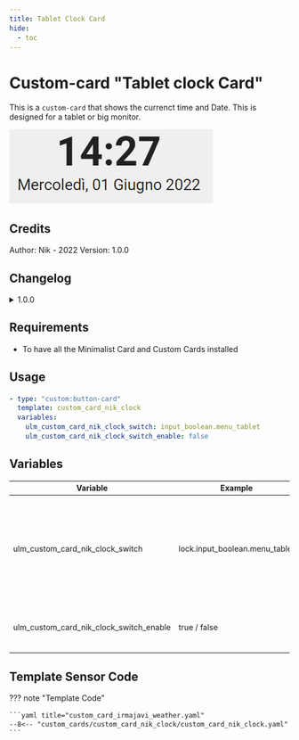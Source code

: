 ```yaml
---
title: Tablet Clock Card
hide:
  - toc
---
```

<!-- markdownlint-disable MD046 -->

# Custom-card "Tablet clock Card"

This is a `custom-card` that shows the currenct time and Date. This is designed for a tablet or big monitor.

![Screenshot](../../docs/assets/img/custom_card_nik_clock.png)

## Credits

Author: Nik - 2022 Version: 1.0.0

## Changelog

<details>
<summary>1.0.0</summary>
Initial release
</details>

## Requirements

- To have all the Minimalist Card and Custom Cards installed

## Usage

```yaml
- type: "custom:button-card"
  template: custom_card_nik_clock
  variables:
    ulm_custom_card_nik_clock_switch: input_boolean.menu_tablet
    ulm_custom_card_nik_clock_switch_enable: false
```

## Variables

<table>
<thead>
  <tr>
    <th>Variable</th>
    <th>Example</th>
    <th>Required</th>
    <th>Explanation</th>
  </tr>
</thead>
<tbody>
  <tr>
    <td>ulm_custom_card_nik_clock_switch</td>
    <td>lock.input_boolean.menu_tablet</td>
    <td>no</td>
    <td>This is an optional hidden switch to combine with a state-switch card to use some additional logics.</td>
  </tr>
  <tr>
    <td>ulm_custom_card_nik_clock_switch_enable</td>
    <td>true / false</td>
    <td>no</td>
    <td>Default is false. It enables the options above.</td>
  </tr>
</tbody>
</table>

## Template Sensor Code

??? note "Template Code"

    ```yaml title="custom_card_irmajavi_weather.yaml"
    --8<-- "custom_cards/custom_card_nik_clock/custom_card_nik_clock.yaml"
    ```
